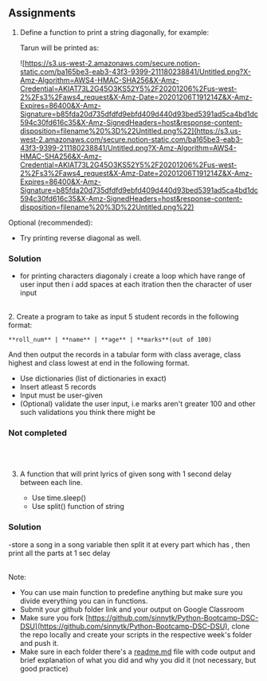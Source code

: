 ## Assignments

1. Define a function to print a string diagonally, for example:

   Tarun will be printed as:

   ![https://s3.us-west-2.amazonaws.com/secure.notion-static.com/ba165be3-eab3-43f3-9399-211180238841/Untitled.png?X-Amz-Algorithm=AWS4-HMAC-SHA256&X-Amz-Credential=AKIAT73L2G45O3KS52Y5%2F20201206%2Fus-west-2%2Fs3%2Faws4_request&X-Amz-Date=20201206T191214Z&X-Amz-Expires=86400&X-Amz-Signature=b85fda20d735dfdfd9ebfd409d440d93bed5391ad5ca4bd1dc594c30fd616c35&X-Amz-SignedHeaders=host&response-content-disposition=filename%20%3D%22Untitled.png%22](https://s3.us-west-2.amazonaws.com/secure.notion-static.com/ba165be3-eab3-43f3-9399-211180238841/Untitled.png?X-Amz-Algorithm=AWS4-HMAC-SHA256&X-Amz-Credential=AKIAT73L2G45O3KS52Y5%2F20201206%2Fus-west-2%2Fs3%2Faws4_request&X-Amz-Date=20201206T191214Z&X-Amz-Expires=86400&X-Amz-Signature=b85fda20d735dfdfd9ebfd409d440d93bed5391ad5ca4bd1dc594c30fd616c35&X-Amz-SignedHeaders=host&response-content-disposition=filename%20%3D%22Untitled.png%22)

Optional (recommended):

- Try printing reverse diagonal as well.


### Solution
- for printing characters diagonaly i create a loop which have range of user input then i add spaces at each itration   then the character of user input


<br>
2. Create a program to take as input 5 student records in the following format:

```
**roll_num** | **name** | **age** | **marks**(out of 100)
```

And then output the records in a tabular form with class average, class highest and class lowest at end in the following format.

- Use dictionaries (list of dictionaries in exact)
- Insert atleast 5 records
- Input must be user-given
- (Optional) validate the user input, i.e marks aren't greater 100 and other such validations you think there might be

### Not completed

<br>
<br>


3. A function that will print lyrics of given song with 1 second delay between each line.

   - Use time.sleep()
   - Use split() function of string

### Solution
-store a song in a song variable then split it at every part which has , then print all the parts at 1 sec delay

<br>
Note:

- You can use main function to predefine anything but make sure you divide everything you can in functions.
- Submit your github folder link and your output on Google Classroom
- Make sure you fork [https://github.com/sinnytk/Python-Bootcamp-DSC-DSU](https://github.com/sinnytk/Python-Bootcamp-DSC-DSU), clone the repo locally and create your scripts in the respective week's folder and push it.
- Make sure in each folder there's a [readme.md](http://readme.md) file with code output and brief explanation of what you did and why you did it (not necessary, but good practice)
   
